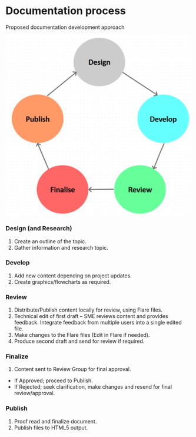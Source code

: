 # Documentation process
Proposed documentation development approach

![](/assets/Process.PNG)

### Design (and Research)
1. Create an outline of the topic.
2. Gather information and research topic.

### Develop
1. Add new content depending on project updates.
2. Create graphics/flowcharts as required.

### Review
1. Distribute/Publish content locally for review, using Flare files.
2. Technical edit of first draft – SME reviews content and provides feedback. Integrate feedback from multiple users into a single edited file.
3. Make changes to the Flare files (Edit in Flare if needed).
4. Produce second draft and send for review if required.

### Finalize
1. Content sent to Review Group for final approval.
-	If Approved; proceed to Publish.
-	If Rejected; seek clarification, make changes and resend for final review/approval.

### Publish
1. Proof read and finalize document.
2. Publish files to HTML5 output.